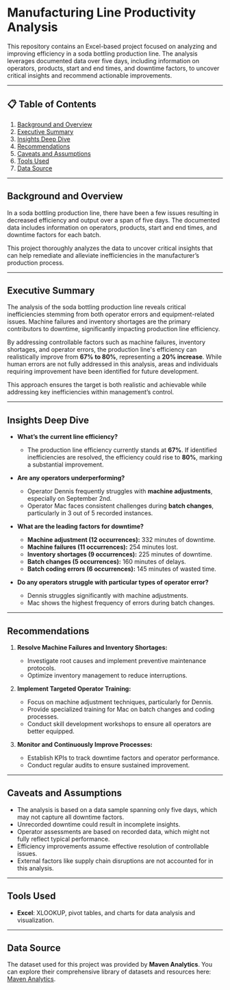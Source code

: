 # Manufacturing Line Productivity Analysis  

This repository contains an Excel-based project focused on analyzing and improving efficiency in a soda bottling production line. The analysis leverages documented data over five days, including information on operators, products, start and end times, and downtime factors, to uncover critical insights and recommend actionable improvements.  

---

## 📋 **Table of Contents**  
1. [Background and Overview](#background-and-overview)  
2. [Executive Summary](#executive-summary)  
3. [Insights Deep Dive](#insights-deep-dive)  
4. [Recommendations](#recommendations)  
5. [Caveats and Assumptions](#caveats-and-assumptions)  
6. [Tools Used](#tools-used)  
7. [Data Source](#data-source)  

---

## Background and Overview  

In a soda bottling production line, there have been a few issues resulting in decreased efficiency and output over a span of five days. The documented data includes information on operators, products, start and end times, and downtime factors for each batch.  

This project thoroughly analyzes the data to uncover critical insights that can help remediate and alleviate inefficiencies in the manufacturer’s production process.  

---

## Executive Summary  

The analysis of the soda bottling production line reveals critical inefficiencies stemming from both operator errors and equipment-related issues. Machine failures and inventory shortages are the primary contributors to downtime, significantly impacting production line efficiency.  

By addressing controllable factors such as machine failures, inventory shortages, and operator errors, the production line's efficiency can realistically improve from **67% to 80%**, representing a **20% increase**. While human errors are not fully addressed in this analysis, areas and individuals requiring improvement have been identified for future development.  

This approach ensures the target is both realistic and achievable while addressing key inefficiencies within management’s control.  

---

## Insights Deep Dive  

- **What’s the current line efficiency?**  
   - The production line efficiency currently stands at **67%**. If identified inefficiencies are resolved, the efficiency could rise to **80%**, marking a substantial improvement.  

- **Are any operators underperforming?**  
   - Operator Dennis frequently struggles with **machine adjustments**, especially on September 2nd.  
   - Operator Mac faces consistent challenges during **batch changes**, particularly in 3 out of 5 recorded instances.  

- **What are the leading factors for downtime?**  
   - **Machine adjustment (12 occurrences):** 332 minutes of downtime.  
   - **Machine failures (11 occurrences):** 254 minutes lost.  
   - **Inventory shortages (9 occurrences):** 225 minutes of downtime.  
   - **Batch changes (5 occurrences):** 160 minutes of delays.  
   - **Batch coding errors (6 occurrences):** 145 minutes of wasted time.  

- **Do any operators struggle with particular types of operator error?**  
   - Dennis struggles significantly with machine adjustments.  
   - Mac shows the highest frequency of errors during batch changes.  

---

## Recommendations  

1. **Resolve Machine Failures and Inventory Shortages:**  
   - Investigate root causes and implement preventive maintenance protocols.  
   - Optimize inventory management to reduce interruptions.  

2. **Implement Targeted Operator Training:**  
   - Focus on machine adjustment techniques, particularly for Dennis.  
   - Provide specialized training for Mac on batch changes and coding processes.  
   - Conduct skill development workshops to ensure all operators are better equipped.  

3. **Monitor and Continuously Improve Processes:**  
   - Establish KPIs to track downtime factors and operator performance.  
   - Conduct regular audits to ensure sustained improvement.  

---

## Caveats and Assumptions  

- The analysis is based on a data sample spanning only five days, which may not capture all downtime factors.  
- Unrecorded downtime could result in incomplete insights.  
- Operator assessments are based on recorded data, which might not fully reflect typical performance.  
- Efficiency improvements assume effective resolution of controllable issues.  
- External factors like supply chain disruptions are not accounted for in this analysis.  

---

## **Tools Used**  
- **Excel**: XLOOKUP, pivot tables, and charts for data analysis and visualization.  

---

## **Data Source**  
The dataset used for this project was provided by **Maven Analytics**. You can explore their comprehensive library of datasets and resources here: [Maven Analytics](https://www.mavenanalytics.io/).  
